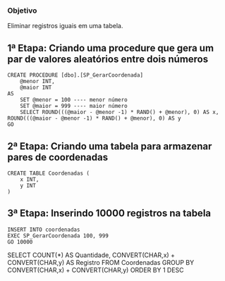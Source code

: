 ### Objetivo

Eliminar registros iguais em uma tabela.

## 1ª Etapa: Criando uma procedure que gera um par de valores aleatórios entre dois números

```
CREATE PROCEDURE [dbo].[SP_GerarCoordenada]
	@menor INT,
	@maior INT
AS
	SET @menor = 100 ---- menor número
	SET @maior = 999 ---- maior número
	SELECT ROUND(((@maior - @menor -1) * RAND() + @menor), 0) AS x, ROUND(((@maior - @menor -1) * RAND() + @menor), 0) AS y
GO
```

## 2ª Etapa: Criando uma tabela para armazenar pares de coordenadas

```
CREATE TABLE Coordenadas (
	x INT,
	y INT
)
```

## 3ª Etapa: Inserindo 10000 registros na tabela

```
INSERT INTO coordenadas
EXEC SP_GerarCoordenada 100, 999
GO 10000
```

SELECT COUNT(*) AS Quantidade, CONVERT(CHAR,x) + CONVERT(CHAR,y) AS Registro
FROM Coordenadas
GROUP BY CONVERT(CHAR,x) + CONVERT(CHAR,y) 
ORDER BY 1 DESC
```
